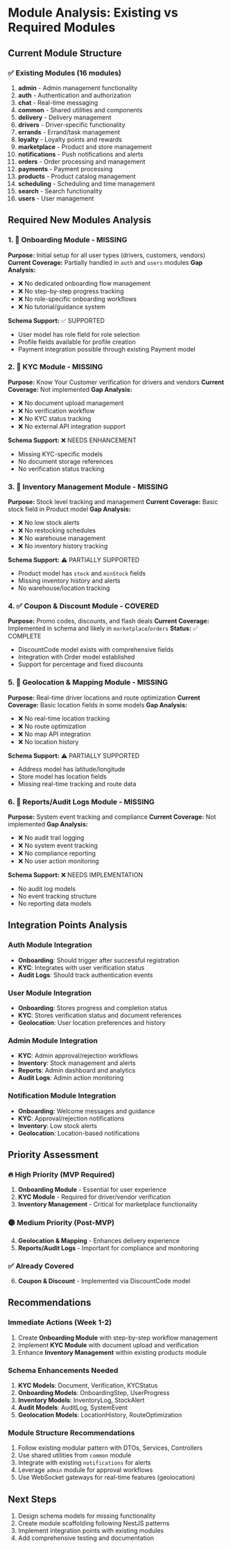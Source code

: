 # Module Analysis: Existing vs Required Modules

## Current Module Structure

### ✅ Existing Modules (16 modules)
1. **admin** - Admin management functionality
2. **auth** - Authentication and authorization
3. **chat** - Real-time messaging
4. **common** - Shared utilities and components
5. **delivery** - Delivery management
6. **drivers** - Driver-specific functionality
7. **errands** - Errand/task management
8. **loyalty** - Loyalty points and rewards
9. **marketplace** - Product and store management
10. **notifications** - Push notifications and alerts
11. **orders** - Order processing and management
12. **payments** - Payment processing
13. **products** - Product catalog management
14. **scheduling** - Scheduling and time management
15. **search** - Search functionality
16. **users** - User management

## Required New Modules Analysis

### 1. 🔴 **Onboarding Module** - MISSING
**Purpose:** Initial setup for all user types (drivers, customers, vendors)
**Current Coverage:** Partially handled in `auth` and `users` modules
**Gap Analysis:**
- ❌ No dedicated onboarding flow management
- ❌ No step-by-step progress tracking
- ❌ No role-specific onboarding workflows
- ❌ No tutorial/guidance system

**Schema Support:** ✅ SUPPORTED
- User model has role field for role selection
- Profile fields available for profile creation
- Payment integration possible through existing Payment model

### 2. 🔴 **KYC Module** - MISSING
**Purpose:** Know Your Customer verification for drivers and vendors
**Current Coverage:** Not implemented
**Gap Analysis:**
- ❌ No document upload management
- ❌ No verification workflow
- ❌ No KYC status tracking
- ❌ No external API integration support

**Schema Support:** ❌ NEEDS ENHANCEMENT
- Missing KYC-specific models
- No document storage references
- No verification status tracking

### 3. 🔴 **Inventory Management Module** - MISSING
**Purpose:** Stock level tracking and management
**Current Coverage:** Basic stock field in Product model
**Gap Analysis:**
- ❌ No low stock alerts
- ❌ No restocking schedules
- ❌ No warehouse management
- ❌ No inventory history tracking

**Schema Support:** ⚠️ PARTIALLY SUPPORTED
- Product model has `stock` and `minStock` fields
- Missing inventory history and alerts
- No warehouse/location tracking

### 4. ✅ **Coupon & Discount Module** - COVERED
**Purpose:** Promo codes, discounts, and flash deals
**Current Coverage:** Implemented in schema and likely in `marketplace`/`orders`
**Status:** ✅ COMPLETE
- DiscountCode model exists with comprehensive fields
- Integration with Order model established
- Support for percentage and fixed discounts

### 5. 🔴 **Geolocation & Mapping Module** - MISSING
**Purpose:** Real-time driver locations and route optimization
**Current Coverage:** Basic location fields in some models
**Gap Analysis:**
- ❌ No real-time location tracking
- ❌ No route optimization
- ❌ No map API integration
- ❌ No location history

**Schema Support:** ⚠️ PARTIALLY SUPPORTED
- Address model has latitude/longitude
- Store model has location fields
- Missing real-time tracking and route data

### 6. 🔴 **Reports/Audit Logs Module** - MISSING
**Purpose:** System event tracking and compliance
**Current Coverage:** Not implemented
**Gap Analysis:**
- ❌ No audit trail logging
- ❌ No system event tracking
- ❌ No compliance reporting
- ❌ No user action monitoring

**Schema Support:** ❌ NEEDS IMPLEMENTATION
- No audit log models
- No event tracking structure
- No reporting data models

## Integration Points Analysis

### Auth Module Integration
- **Onboarding**: Should trigger after successful registration
- **KYC**: Integrates with user verification status
- **Audit Logs**: Should track authentication events

### User Module Integration
- **Onboarding**: Stores progress and completion status
- **KYC**: Stores verification status and document references
- **Geolocation**: User location preferences and history

### Admin Module Integration
- **KYC**: Admin approval/rejection workflows
- **Inventory**: Stock management and alerts
- **Reports**: Admin dashboard and analytics
- **Audit Logs**: Admin action monitoring

### Notification Module Integration
- **Onboarding**: Welcome messages and guidance
- **KYC**: Approval/rejection notifications
- **Inventory**: Low stock alerts
- **Geolocation**: Location-based notifications

## Priority Assessment

### 🔥 High Priority (MVP Required)
1. **Onboarding Module** - Essential for user experience
2. **KYC Module** - Required for driver/vendor verification
3. **Inventory Management** - Critical for marketplace functionality

### 🟡 Medium Priority (Post-MVP)
4. **Geolocation & Mapping** - Enhances delivery experience
5. **Reports/Audit Logs** - Important for compliance and monitoring

### ✅ Already Covered
6. **Coupon & Discount** - Implemented via DiscountCode model

## Recommendations

### Immediate Actions (Week 1-2)
1. Create **Onboarding Module** with step-by-step workflow management
2. Implement **KYC Module** with document upload and verification
3. Enhance **Inventory Management** within existing products module

### Schema Enhancements Needed
1. **KYC Models**: Document, Verification, KYCStatus
2. **Onboarding Models**: OnboardingStep, UserProgress
3. **Inventory Models**: InventoryLog, StockAlert
4. **Audit Models**: AuditLog, SystemEvent
5. **Geolocation Models**: LocationHistory, RouteOptimization

### Module Structure Recommendations
1. Follow existing modular pattern with DTOs, Services, Controllers
2. Use shared utilities from `common` module
3. Integrate with existing `notifications` for alerts
4. Leverage `admin` module for approval workflows
5. Use WebSocket gateways for real-time features (geolocation)

## Next Steps
1. Design schema models for missing functionality
2. Create module scaffolding following NestJS patterns
3. Implement integration points with existing modules
4. Add comprehensive testing and documentation
